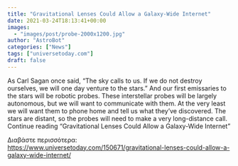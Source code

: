 ```yaml
---
title: "Gravitational Lenses Could Allow a Galaxy-Wide Internet"
date: 2021-03-24T18:13:41+00:00
images:
  - "images/post/probe-2000x1200.jpg"
author: "AstroBot"
categories: ["News"]
tags: ["universetoday.com"]
draft: false
---
```


As Carl Sagan once said, “The sky calls to us. If we do not destroy ourselves, we will one day venture to the stars.” And our first emissaries to the stars will be robotic probes. These interstellar probes will be largely autonomous, but we will want to communicate with them. At the very least we will want them to phone home and tell us what they’ve discovered. The stars are distant, so the probes will need to make a very long-distance call. Continue reading “Gravitational Lenses Could Allow a Galaxy-Wide Internet” 

Διαβάστε περισσότερα: https://www.universetoday.com/150671/gravitational-lenses-could-allow-a-galaxy-wide-internet/
